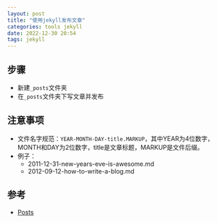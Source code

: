 ```yaml
---
layout: post
title: "使用jekyll发布文章"
categories: tools jekyll
date: 2022-12-30 20:54
tags: jekyll
---
```


## 步骤
- 新建`_posts`文件夹
- 在`_posts`文件夹下写文章并发布


## 注意事项
- 文件名字规范：`YEAR-MONTH-DAY-title.MARKUP`，其中YEAR为4位数字，MONTH和DAY为2位数字，title是文章标题，MARKUP是文件后缀。
- 例子：
	- 2011-12-31-new-years-eve-is-awesome.md 
	- 2012-09-12-how-to-write-a-blog.md


## 参考
- [Posts](https://jekyllrb.com/docs/posts/)
